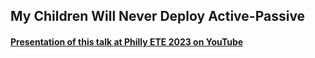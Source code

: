 ## My Children Will Never Deploy Active-Passive

#### [Presentation of this talk at Philly ETE 2023 on YouTube](https://www.youtube.com/watch?v=OtNCCnQGDnQ)
